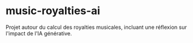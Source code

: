 # music-royalties-ai
Projet autour du calcul des royalties musicales, incluant une réflexion sur l'impact de l'IA générative.
